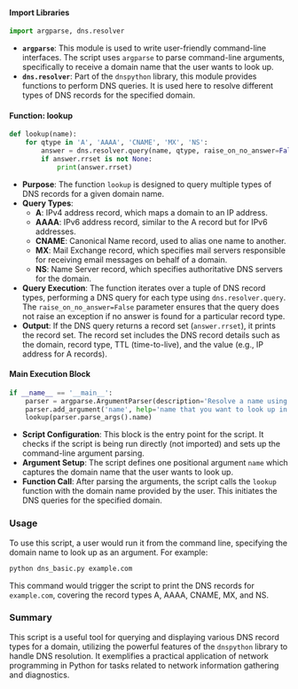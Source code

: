 #### Import Libraries
```python
import argparse, dns.resolver
```
- **`argparse`**: This module is used to write user-friendly command-line interfaces. The script uses `argparse` to parse command-line arguments, specifically to receive a domain name that the user wants to look up.
- **`dns.resolver`**: Part of the `dnspython` library, this module provides functions to perform DNS queries. It is used here to resolve different types of DNS records for the specified domain.

#### Function: lookup
```python
def lookup(name):
    for qtype in 'A', 'AAAA', 'CNAME', 'MX', 'NS':
        answer = dns.resolver.query(name, qtype, raise_on_no_answer=False)
        if answer.rrset is not None:
            print(answer.rrset)
```
- **Purpose**: The function `lookup` is designed to query multiple types of DNS records for a given domain name.
- **Query Types**:
  - **A**: IPv4 address record, which maps a domain to an IP address.
  - **AAAA**: IPv6 address record, similar to the A record but for IPv6 addresses.
  - **CNAME**: Canonical Name record, used to alias one name to another.
  - **MX**: Mail Exchange record, which specifies mail servers responsible for receiving email messages on behalf of a domain.
  - **NS**: Name Server record, which specifies authoritative DNS servers for the domain.
- **Query Execution**: The function iterates over a tuple of DNS record types, performing a DNS query for each type using `dns.resolver.query`. The `raise_on_no_answer=False` parameter ensures that the query does not raise an exception if no answer is found for a particular record type.
- **Output**: If the DNS query returns a record set (`answer.rrset`), it prints the record set. The record set includes the DNS record details such as the domain, record type, TTL (time-to-live), and the value (e.g., IP address for A records).

#### Main Execution Block
```python
if __name__ == '__main__':
    parser = argparse.ArgumentParser(description='Resolve a name using DNS')
    parser.add_argument('name', help='name that you want to look up in DNS')
    lookup(parser.parse_args().name)
```
- **Script Configuration**: This block is the entry point for the script. It checks if the script is being run directly (not imported) and sets up the command-line argument parsing.
- **Argument Setup**: The script defines one positional argument `name` which captures the domain name that the user wants to look up.
- **Function Call**: After parsing the arguments, the script calls the `lookup` function with the domain name provided by the user. This initiates the DNS queries for the specified domain.

### Usage
To use this script, a user would run it from the command line, specifying the domain name to look up as an argument. For example:
```bash
python dns_basic.py example.com
```
This command would trigger the script to print the DNS records for `example.com`, covering the record types A, AAAA, CNAME, MX, and NS.

### Summary
This script is a useful tool for querying and displaying various DNS record types for a domain, utilizing the powerful features of the `dnspython` library to handle DNS resolution. It exemplifies a practical application of network programming in Python for tasks related to network information gathering and diagnostics.
